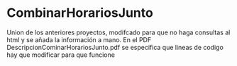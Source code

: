 # CombinarHorariosJunto
Union de los anteriores proyectos, modifcado para que no haga consultas al html y se añada la información a mano.
En el PDF DescripcionCominarHorariosJunto.pdf se especifica que lineas de codigo hay que modificar para que funcione
